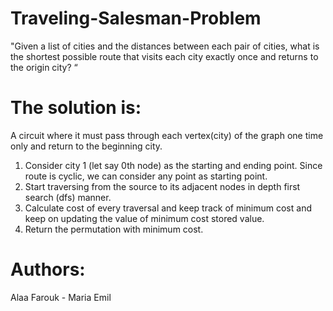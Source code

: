 # Traveling-Salesman-Problem
"Given a list of cities and the distances between each pair of cities, what is the shortest possible route that visits each city exactly once and returns to the origin city? “  

# The solution is:
A circuit where it must pass through each vertex(city) of the graph one time only and return to the beginning city.
1. Consider city 1 (let say 0th node) as the starting and ending point. Since route is cyclic, we can consider any point as starting point.
2. Start traversing from the source to its adjacent nodes in depth first search (dfs) manner.
3. Calculate cost of every traversal and keep track of minimum cost and keep on updating the value of minimum cost stored value.
4. Return the permutation with minimum cost.

# Authors:
Alaa Farouk - Maria Emil
